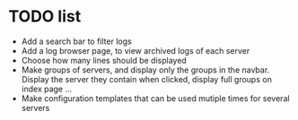 # TODO list

- Add a search bar to filter logs
- Add a log browser page, to view archived logs of each server
- Choose how many lines should be displayed
- Make groups of servers, and display only the groups in the navbar. Display the server they contain when clicked,
  display full groups on index page ...
- Make configuration templates that can be used mutiple times for several servers
